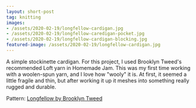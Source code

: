 ```yaml
---
layout: short-post
tag: knitting
images: 
- /assets/2020-02-19/longfellow-cardigan.jpg
- /assets/2020-02-19/longfellow-caredigan-pocket.jpg
- /assets/2020-02-19/longfellow-cardigan-blocking.jpg
featured-image: /assets/2020-02-19/longfellow-cardigan.jpg
---
```

A simple stockinette cardigan<!--more-->. For this project, I used Brooklyn Tweed's recommended Loft yarn in Homemade Jam. This was my first time working with a woolen-spun yarn, and I love how "wooly" it is. At first, it seemed a little fragile and thin, but after working it up it meshes into something really rugged and durable.

Pattern: [Longfellow by Brooklyn Tweed](https://brooklyntweed.com/products/longfellow)